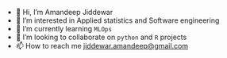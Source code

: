 - 👋 Hi, I’m Amandeep Jiddewar
- 👀 I’m interested in Applied statistics and Software engineering
- 🌱 I’m currently learning `MLOps`
- 💞️ I’m looking to collaborate on `python` and `R` projects
- 📫 How to reach me jiddewar.amandeep@gmail.com

<!---
amandeepfj/amandeepfj is a ✨ special ✨ repository because its `README.md` (this file) appears on your GitHub profile.
You can click the Preview link to take a look at your changes.
--->
